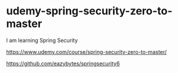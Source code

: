 # udemy-spring-security-zero-to-master
I am learning  Spring Security

https://www.udemy.com/course/spring-security-zero-to-master/

https://github.com/eazybytes/springsecurity6
